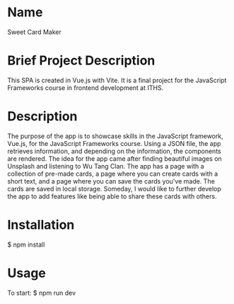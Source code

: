 # Name 
Sweet Card Maker

# Brief Project Description 
This SPA is created in Vue.js with Vite. It is a final project for the JavaScript Frameworks course in frontend development at ITHS.

# Description 
The purpose of the app is to showcase skills in the JavaScript framework, Vue.js, for the JavaScript Frameworks course. Using a JSON file, the app retrieves information, and depending on the information, the components are rendered. The idea for the app came after finding beautiful images on Unsplash and listening to Wu Tang Clan. The app has a page with a collection of pre-made cards, a page where you can create cards with a short text, and a page where you can save the cards you've made. The cards are saved in local storage. Someday, I would like to further develop the app to add features like being able to share these cards with others.

# Installation
$ npm install

# Usage 
To start:
$ npm run dev

